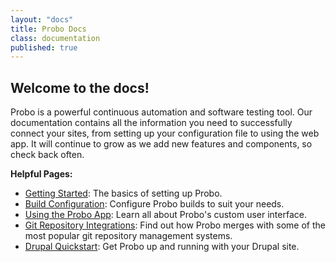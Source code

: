 ```yaml
---
layout: "docs"
title: Probo Docs
class: documentation
published: true
---
```

## Welcome to the docs!
Probo is a powerful continuous automation and software testing tool. Our documentation contains all the information you need to successfully connect your sites, from setting up your configuration file to using the web app. It will continue to grow as we add new features and components, so check back often.

**Helpful Pages:**

* [Getting Started](/docs/getting-started/ "Getting Started"): The basics of setting up Probo.
* [Build Configuration](/docs/build/ "Build Configuration"): Configure Probo builds to suit your needs.
* [Using the Probo App](/docs/app/ "Using the Probo App"): Learn all about Probo's custom user interface.
* [Git Repository Integrations](/docs/git/git-integrations-overview/ "Git Repository Integrations"): Find out how Probo merges with some of the most popular git repository management systems.
* [Drupal Quickstart](/docs/tutorials/drupal-github-quickstart/ "Drupal Quickstart"): Get Probo up and running with your Drupal site.
